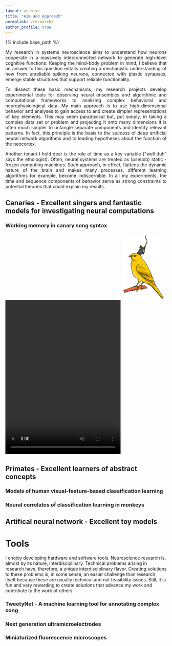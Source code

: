 ```yaml
---
layout: archive
title: "Aim and Approach"
permalink: /research/
author_profile: true
---
```


{% include base_path %}

<div style="text-align: justify">
<p>My research in systems neuroscience aims to understand how neurons cooperate in a massively interconnected network to generate high-level cognitive functions. Keeping the mind-body problem in mind, I believe that an answer to this question entails creating a mechanistic understanding of how from unreliable spiking neurons, connected with plastic synapses, emerge stable structures that support reliable functionality.</p>
  
<p>To dissect these basic mechanisms, my research projects develop experimental tools for observing neural ensembles and algorithmic and computational frameworks to analizing complex behavioral and neurophysiological data. My main approach is to use high-dimensional behavior and analyses to gain access to and create simpler representations of key elements. This may seem paradoxical but, put simply, in taking a complex data set or problem and projecting it onto many dimensions it is often much simpler to untangle separate components and identify relevant patterns. In fact, this principle is the basis to the success of deep artificial neural network algorithms and to leading hypotheses about the function of the neocortex.</p>

<p>Another tenant I hold dear is the role of time as a key variable ("well duh" says the ethologist). Often, neural systems are treated as (pseudo) static - frozen computing machines. Such approach, in effect, flattens the dynamic nature of the brain and makes many processes, different learning algorithms for example, become indiscernible. In all my experiments, the time and sequence components of behavior serve as strong constraints to potential theories that could explain my results.</p> 
</div>

## Canaries - Excellent singers and fantastic models for investigating neural computations

### Working memory in canary song syntax


<img src="/files/pics/Canary_miniscope.png" align="right" width="125px" vspace="5px" hspace="10px" />


<video width="360" height="480" align="right" controls> 
  <source src="/files/CanaryVid2.mp4" type="video/mp4">
Your browser does not support the video tag.</video>

## Primates - Excellent learners of abstract concepts

### Models of human visual-feature-based classification learning

### Neural correlates of classification learning in monkeys 

## Artifical neural network - Excellent toy models


Tools
=====
I enojoy developing hardware and software tools. Neuroscience research is, almost by its nature, interdisciplinary. Technical problems arising in research have, therefore, a unique interdisciplinary flavor. Creating solutions to these problems is, in some sense, an easier challenge than research itself because these are usually technical and not feasibility issues. Still, it is fun and very rewarding to create solutions that advance my work and contribute to the work of others. 

### TweetyNet - A machine learning tool for annotating complex song

### Next generation ultramicroelectrodes

### Miniaturized fluorescence microscopes
